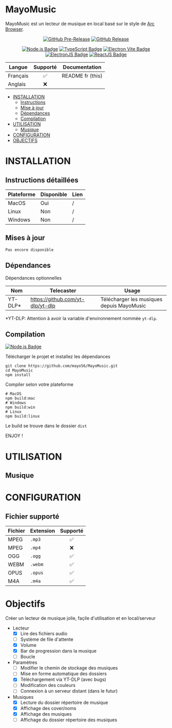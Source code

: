 # MayoMusic

MayoMusic est un lecteur de musique en local basé sur
le style de [Arc Browser](https://arc.net "Arc Browser").

<!-- BEGIN Version & Dependencies -->
<div align="center">

[![GitHub Pre-Release](https://img.shields.io/github/v/release/mayo56/MayoMusic?include_prereleases&style=for-the-badge&label=Pre-release&color=brightgreen)](#INSTALLATION)
[![GitHub Release](https://img.shields.io/github/v/release/mayo56/MayoMusic?style=for-the-badge&label=Release&color=brightgreen)](#INSTALLATION)

[![Node.js Badge](https://img.shields.io/badge/node.js-node?style=for-the-badge&logo=nodedotjs&logoColor=green&color=black)](https://nodejs.org/ "Node.js")
[![TypeScript Badge](https://img.shields.io/badge/typescript-ts?style=for-the-badge&logo=typescript&logoColor=blue&color=black)](https://nodejs.org/ "Node.js")
[![Electron Vite Badge](https://img.shields.io/badge/electron%20vite-vite?style=for-the-badge&logo=vite&logoColor=yellow&color=black)](https://electron-vite.org/ "Electron Vite JS")
[![ElectronJS Badge](https://img.shields.io/badge/electronjs-electron?style=for-the-badge&logo=electron&color=black)](https://www.electronjs.org/ "Electron JS")
[![ReactJS Badge](https://img.shields.io/badge/reactjs-react?style=for-the-badge&logo=react&color=black)](https://react.dev/ "ReactJS")

</div>
<!-- END Version & Dependencies -->

<!-- BEGIN Supported Languages -->

| Langue   | Supporté | Documentation    |
|----------|:--------:|------------------|
| Français |    ✅     | README fr (this) |
| Anglais  |    ❌     |                  |

<!-- END Supported languages -->

<!-- BEGIN Summary -->

* [INSTALLATION](#INSTALLATION)
  * [Instructions](#instructions-détaillées)
  * [Mise à jour](#mises-à-jour)
  * [Dépendances](#dépendances)
  * [Compilation](#compilation)
* [UTILISATION](#utilisation)
  * [Musique](#musique)
* [CONFIGURATION](#configuration)
* [OBJECTIFS](#objectifs)

<!-- END Summary -->

# INSTALLATION

## Instructions détaillées

| Plateforme | Disponible | Lien |
|------------|------------|------|
| MacOS      | Oui        | /    |
| Linux      | Non        | /    |
| Windows    | Non        | /    |

## Mises à jour

`Pas encore disponible`

## Dépendances

Dépendances optionnelles

| Nom     | Telecaster                       | Usage                                     |
|---------|----------------------------------|-------------------------------------------|
| YT-DLP* | https://github.com/yt-dlp/yt-dlp | Télécharger les musiques depuis MayoMusic |

*YT-DLP: Attention à avoir la variable d'environnement nommée `yt-dlp`.

## Compilation

<div align="left">

[![Node.js Badge](https://img.shields.io/badge/node.js-node?style=for-the-badge&logo=nodedotjs&logoColor=green&color=black)](https://nodejs.org/ "Node.js")

</div>

Télécharger le projet et installez les dépendances

```shell
git clone https://github.com/mayo56/MayoMusic.git
cd MayoMusic
npm install
```

Compiler selon votre plateforme

```shell
# MacOS
npm build:mac
# Windows
npm build:win
# Linux
npm build:linux
```

Le build se trouve dans le dossier `dist`

ENJOY !

# UTILISATION

## Musique

# CONFIGURATION

## Fichier supporté

| Fichier | Extension | Supporté |
|---------|-----------|:--------:|
| MPEG    | `.mp3`    |    ✅     |
| MPEG    | `.mp4`    |    ❌     |
| OGG     | `.ogg`    |    ✅     |
| WEBM    | `.webm`   |    ✅     |
| OPUS    | `.opus`   |    ✅     |
| M4A     | `.m4a`    |    ✅     |

# Objectifs
Créer un lecteur de musique jolie, façile d'utilisation et en local/serveur

- Lecteur
  - [x] Lire des fichiers audio
  - [ ] Système de file d'attente
  - [x] Volume
  - [x] Bar de progression dans la musique
  - [ ] Boucle
- Paramètres
  - [ ] Modifier le chemin de stockage des musiques
  - [ ] Mise en forme automatique des dossiers
  - [x] Téléchargement via YT-DLP (avec bugs)
  - [ ] Modification des couleurs
  - [ ] Connexion à un serveur distant (dans le futur)
- Musiques
  - [x] Lecture du dossier répertoire de musique
  - [x] Affichage des cover/noms
  - [x] Affichage des musiques
  - [ ] Affichage du dossier répertoire des musiques
